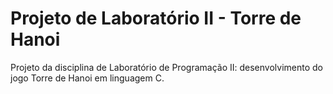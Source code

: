 # Projeto de Laboratório II - Torre de Hanoi

Projeto da disciplina de Laboratório de Programação II: desenvolvimento do jogo Torre de Hanoi em linguagem C.
